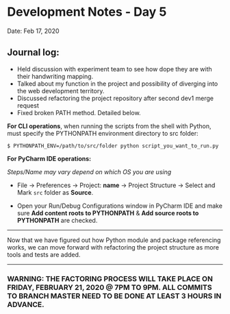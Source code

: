 # Development Notes - Day 5 
Date: Feb 17, 2020

## Journal log:
- Held discussion with experiment team to see how dope they are with their handwriting mapping.
- Talked about my function in the project and possibility of diverging into the web development territory.
- Discussed refactoring the project repository after second dev1 merge request
- Fixed broken PATH method. Detailed below.

**For CLI operations**, when running the scripts from the shell with Python, must specify the PYTHONPATH environment directory to src folder:
```
$ PYTHONPATH_ENV=/path/to/src/folder python script_you_want_to_run.py
```

**For PyCharm IDE operations:** 

*Steps/Name may vary depend on which OS you are using*

- File &rightarrow; Preferences &rightarrow; Project: __name__ &rightarrow; Project Structure &rightarrow; Select and  Mark ```src``` folder as **Source**.

- Open your Run/Debug Configurations window in PyCharm IDE and make sure **Add content roots to PYTHONPATH** & **Add source roots to PYTHONPATH** are checked.

--------------
Now that we have figured out how Python module and package referencing works, we can move forward with refactoring the project structure as more tools and tests are added.

-------------
### __WARNING:__ THE FACTORING PROCESS WILL TAKE PLACE ON __FRIDAY, FEBRUARY 21, 2020 @ 7PM TO 9PM__. ALL COMMITS TO BRANCH MASTER NEED TO BE DONE AT LEAST __3 HOURS IN ADVANCE__.